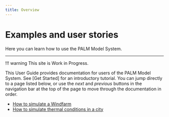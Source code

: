 ```yaml
---
title: Overview
---
```

# Examples and user stories

Here you can learn how to use the PALM Model System.

---

!!! warning
    This site is  Work in Progress.

This User Guide provides documentation for users of the PALM Model System. See
[Get Started] for an introductory tutorial. You can jump directly to a
page listed below, or use the *next* and *previous* buttons in the navigation
bar at the top of the page to move through the documentation in order.

- [How to simulate a Windfarm](windfarm.md)
- [How to simulate thermal conditions in a city](city-thermal.md)
